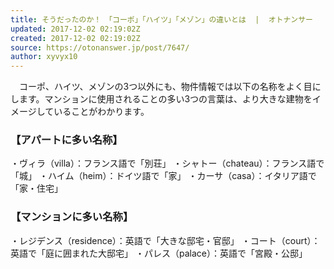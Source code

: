 ```yaml
---
title: そうだったのか！　「コーポ」「ハイツ」「メゾン」の違いとは  |  オトナンサー
updated: 2017-12-02 02:19:02Z
created: 2017-12-02 02:19:02Z
source: https://otonanswer.jp/post/7647/
author: xyvyx10
---
```


　コーポ、ハイツ、メゾンの3つ以外にも、物件情報では以下の名称をよく目にします。マンションに使用されることの多い3つの言葉は、より大きな建物をイメージしていることがわかります。

### 【アパートに多い名称】

・ヴィラ（villa）：フランス語で「別荘」
・シャトー（chateau）：フランス語で「城」
・ハイム（heim）：ドイツ語で「家」
・カーサ（casa）：イタリア語で「家・住宅」

### 【マンションに多い名称】

・レジデンス（residence）：英語で「大きな邸宅・官邸」
・コート（court）：英語で「庭に囲まれた大邸宅」
・パレス（palace）：英語で「宮殿・公邸」